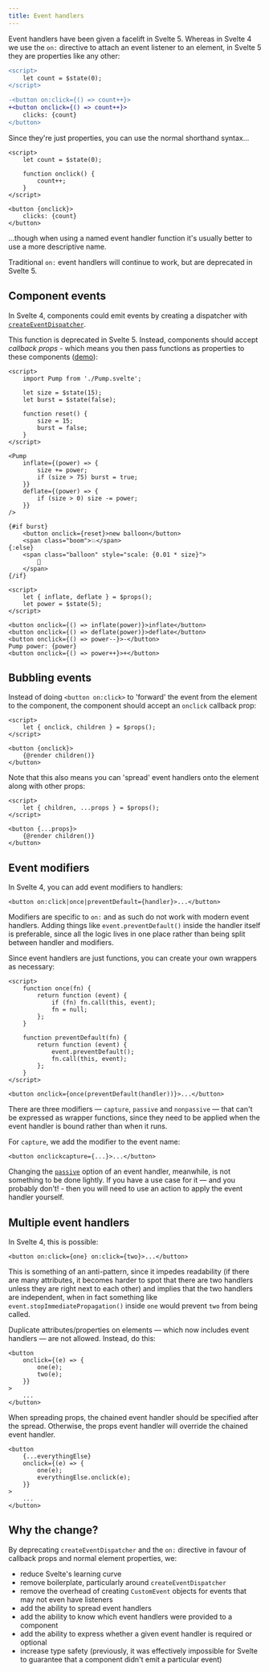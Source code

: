 ```yaml
---
title: Event handlers
---
```


Event handlers have been given a facelift in Svelte 5. Whereas in Svelte 4 we use the `on:` directive to attach an event listener to an element, in Svelte 5 they are properties like any other:

```diff
<script>
	let count = $state(0);
</script>

-<button on:click={() => count++}>
+<button onclick={() => count++}>
	clicks: {count}
</button>
```

Since they're just properties, you can use the normal shorthand syntax...

```svelte
<script>
	let count = $state(0);

	function onclick() {
		count++;
	}
</script>

<button {onclick}>
	clicks: {count}
</button>
```

...though when using a named event handler function it's usually better to use a more descriptive name.

Traditional `on:` event handlers will continue to work, but are deprecated in Svelte 5.

## Component events

In Svelte 4, components could emit events by creating a dispatcher with [`createEventDispatcher`](https://svelte.dev/docs/svelte#createeventdispatcher).

This function is deprecated in Svelte 5. Instead, components should accept _callback props_ - which means you then pass functions as properties to these components ([demo](/#H4sIAAAAAAAACo1US27bMBC9yoBtELu2ZDmAG0CRhPYG3VddyPIwIUKRgjiOkwrcd9VFL5BV75cjFKQo2e5_IQnzeW-GM3zqGRcSDUs_9kxVDbKUvW9btmT01DrDPKAkZEtm9L6rnSczdSdaKkpVkmha3RF82Dct8E43cBmvnBEPsMsbl-QeiQRGfEbI4bWhinC23sxvxsh23xk6hnglDfqoKonvVU1CK-jQIM3m0HtOCmzrzVCDRg4P9j5bqmx1bFZlrjPfteKyIsz7WasP2M0hL85YFzn4QGAWHGbeX8D1Zj41S90-1LHuvcM_kp4QJPNhDNFpCUew8i32rwQfCnjObLsn0gq0qqWo7_Pez8AWCg-wraTUWmWrIcevIzNtpaCWlTF5ybZaNyUrXp6_fc9WLlKUqk9RGrS_SR7oSgaGniTmJTN1JTGFPomTNbzxbduSFcORXp6_fvEkE_FKcOun7PE-zRcIM2i1EW6NKXDxiLswWomcUkiCRbo9Ggexo7sU1klyETx3KG7v6MzFtaLIdea9D4eRCB8pqqS4VSnUqGhapRQKo4nnZmxNuJQIH1CRSUFpNV0g94nDbMajUFep8TB-SJDEV-YcoXUzpldKNNWQ7d1JvDHAdXeout0Z6t09PvGuatDAKT65gB7CMpL4LdjBfbU5819vxoAbz0lkcA9aCJthS9boneACdyx119guJ_E7jfyv-p10ewhqWkJQAFin5LbTrZkdJe5v-1HiXvzn6vz5rs-8hAJ7EJUtgn1y7f8ADN1MwGD_G-gBUWSLaModfnA-kELvvxb-Bl8sbLGY4L_O-5P9ATwVcA54BQAA)):

```svelte
<script>
	import Pump from './Pump.svelte';

	let size = $state(15);
	let burst = $state(false);

	function reset() {
		size = 15;
		burst = false;
	}
</script>

<Pump
	inflate={(power) => {
		size += power;
		if (size > 75) burst = true;
	}}
	deflate={(power) => {
		if (size > 0) size -= power;
	}}
/>

{#if burst}
	<button onclick={reset}>new balloon</button>
	<span class="boom">💥</span>
{:else}
	<span class="balloon" style="scale: {0.01 * size}">
		🎈
	</span>
{/if}
```

```svelte
<script>
	let { inflate, deflate } = $props();
	let power = $state(5);
</script>

<button onclick={() => inflate(power)}>inflate</button>
<button onclick={() => deflate(power)}>deflate</button>
<button onclick={() => power--}>-</button>
Pump power: {power}
<button onclick={() => power++}>+</button>
```

## Bubbling events

Instead of doing `<button on:click>` to 'forward' the event from the element to the component, the component should accept an `onclick` callback prop:

```svelte
<script>
	let { onclick, children } = $props();
</script>

<button {onclick}>
	{@render children()}
</button>
```

Note that this also means you can 'spread' event handlers onto the element along with other props:

```svelte
<script>
	let { children, ...props } = $props();
</script>

<button {...props}>
	{@render children()}
</button>
```

## Event modifiers

In Svelte 4, you can add event modifiers to handlers:

```svelte
<button on:click|once|preventDefault={handler}>...</button>
```

Modifiers are specific to `on:` and as such do not work with modern event handlers. Adding things like `event.preventDefault()` inside the handler itself is preferable, since all the logic lives in one place rather than being split between handler and modifiers.

Since event handlers are just functions, you can create your own wrappers as necessary:

```svelte
<script>
	function once(fn) {
		return function (event) {
			if (fn) fn.call(this, event);
			fn = null;
		};
	}

	function preventDefault(fn) {
		return function (event) {
			event.preventDefault();
			fn.call(this, event);
		};
	}
</script>

<button onclick={once(preventDefault(handler))}>...</button>
```

There are three modifiers — `capture`, `passive` and `nonpassive` — that can't be expressed as wrapper functions, since they need to be applied when the event handler is bound rather than when it runs.

For `capture`, we add the modifier to the event name:

```svelte
<button onclickcapture={...}>...</button>
```

Changing the [`passive`](https://developer.mozilla.org/en-US/docs/Web/API/EventTarget/addEventListener#using_passive_listeners) option of an event handler, meanwhile, is not something to be done lightly. If you have a use case for it — and you probably don't! - then you will need to use an action to apply the event handler yourself.

## Multiple event handlers

In Svelte 4, this is possible:

```svelte
<button on:click={one} on:click={two}>...</button>
```

This is something of an anti-pattern, since it impedes readability (if there are many attributes, it becomes harder to spot that there are two handlers unless they are right next to each other) and implies that the two handlers are independent, when in fact something like `event.stopImmediatePropagation()` inside `one` would prevent `two` from being called.

Duplicate attributes/properties on elements — which now includes event handlers — are not allowed. Instead, do this:

```svelte
<button
	onclick={(e) => {
		one(e);
		two(e);
	}}
>
	...
</button>
```

When spreading props, the chained event handler should be specified after the spread. Otherwise, the props event handler will override the chained event handler.

```svelte
<button
	{...everythingElse}
	onclick={(e) => {
		one(e);
		everythingElse.onclick(e);
	}}
>
	...
</button>
```

## Why the change?

By deprecating `createEventDispatcher` and the `on:` directive in favour of callback props and normal element properties, we:

- reduce Svelte's learning curve
- remove boilerplate, particularly around `createEventDispatcher`
- remove the overhead of creating `CustomEvent` objects for events that may not even have listeners
- add the ability to spread event handlers
- add the ability to know which event handlers were provided to a component
- add the ability to express whether a given event handler is required or optional
- increase type safety (previously, it was effectively impossible for Svelte to guarantee that a component didn't emit a particular event)
